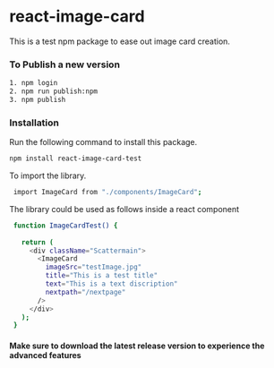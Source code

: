 # react-image-card
This is a test npm package to ease out image card creation.

### To Publish a new version
```bash
1. npm login
2. npm run publish:npm
3. npm publish
```

### Installation
Run the following command to install this package.

```bash
npm install react-image-card-test
```

To import the library.
```bash
 import ImageCard from "./components/ImageCard";
```

The library could be used as follows inside a react component
```bash
 function ImageCardTest() {
   
   return (
     <div className="Scattermain">
       <ImageCard
         imageSrc="testImage.jpg"
         title="This is a test title"
         text="This is a text discription"
         nextpath="/nextpage"
       />
     </div>
   );
 }
 ```

 #### Make sure to download the latest release version to experience the advanced features